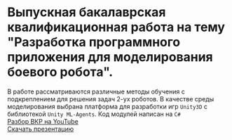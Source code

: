 # Выпускная бакалаврская квалификационная работа на тему "Разработка программного приложения для моделирования боевого робота".
В работе рассматриваются различные методы обучения с подкреплением для решения задач 2-ух роботов. В качестве среды моделирования выбрана платформа для разработки игр `Unity3D` с библиотекой `Unity ML-Agents`. Код модулей написан на `C#` <br>
<a href="https://www.youtube.com/@АртёмКутепов-е2г">Разбор ВКР на YouTube</a><br>
<a href="https://cloud.mail.ru/public/mEYy/YRccMReuY">Скачать презентацию</a>
